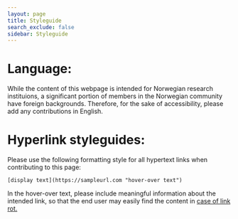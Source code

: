 ```yaml
---
layout: page
title: Styleguide
search_exclude: false
sidebar: Styleguide
---
```


# Language:

While the content of this webpage is intended for Norwegian research instituions, a significant portion of members in the Norwegian community have foreign backgrounds. Therefore, for the sake of accessibility, please add any contributions in English. 

# Hyperlink styleguides:
Please use the following formatting style for all hypertext links when contributing to this page:

```
[display text](https://sampleurl.com "hover-over text")
```
In the hover-over text, please include meaningful information about the intended link, so that the end user may easily find the content in [case of link rot.](https://en.m.wikipedia.org/wiki/Link_rot# "Wikipedia artcle on web page") 
